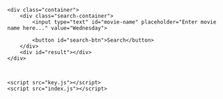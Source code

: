 <!DOCTYPE html>
<html lang="en">

<head>
    <meta charset="UTF-8">
    <meta http-equiv="X-UA-Compatible" content="IE=edge">
    <meta name="viewport" content="width=device-width, initial-scale=1.0">
    <link rel="stylesheet" href="style.css">
    <title> Movie Guid App | Professional </title>
</head>

<body>

    <div class="container">
        <div class="search-container">
            <input type="text" id="movie-name" placeholder="Enter movie name here..." value="Wednesday">

            <button id="search-btn">Search</button>
        </div>
        <div id="result"></div>
    </div>



    <script src="key.js"></script>
    <script src="index.js"></script>

</body>

</html>
